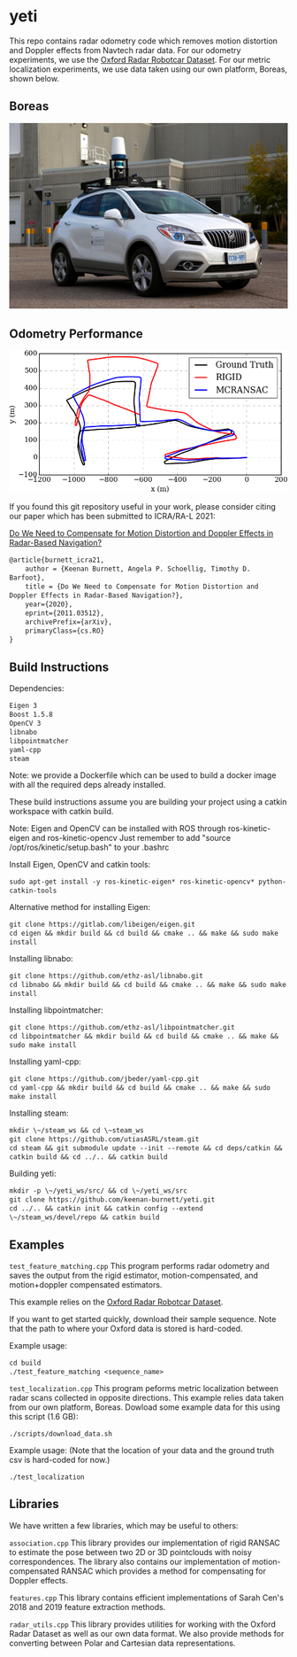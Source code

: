 # yeti

This repo contains radar odometry code which removes motion distortion and Doppler effects from Navtech radar data. For our odometry experiments, we use the [Oxford Radar Robotcar Dataset](https://oxford-robotics-institute.github.io/radar-robotcar-dataset/). For our metric localization experiments, we use data taken using our own platform, Boreas, shown below.

## Boreas
![Boreas](figs/boreas.JPG "Boreas")

## Odometry Performance
![Odom](figs/trajectory.png "Odom")

If you found this git repository useful in your work, please consider citing our paper which has been submitted to ICRA/RA-L 2021:

[Do We Need to Compensate for Motion Distortion and Doppler Effects in Radar-Based Navigation?](https://arxiv.org/abs/2011.03512)

```
@article{burnett_icra21,
    author = {Keenan Burnett, Angela P. Schoellig, Timothy D. Barfoot},
    title = {Do We Need to Compensate for Motion Distortion and Doppler Effects in Radar-Based Navigation?},
    year={2020},
    eprint={2011.03512},
    archivePrefix={arXiv},
    primaryClass={cs.RO}
}
```

## Build Instructions

Dependencies:

```
Eigen 3
Boost 1.5.8
OpenCV 3
libnabo
libpointmatcher
yaml-cpp
steam
```

Note: we provide a Dockerfile which can be used to build a docker image with all the required deps already installed.

These build instructions assume you are building your project using a catkin workspace with catkin build.

Note: Eigen and OpenCV can be installed with ROS through ros-kinetic-eigen and ros-kinetic-opencv
Just remember to add "source /opt/ros/kinetic/setup.bash" to your .bashrc

Install Eigen, OpenCV and catkin tools:
```
sudo apt-get install -y ros-kinetic-eigen* ros-kinetic-opencv* python-catkin-tools
```

Alternative method for installing Eigen:

```
git clone https://gitlab.com/libeigen/eigen.git
cd eigen && mkdir build && cd build && cmake .. && make && sudo make install
```

Installing libnabo:

```
git clone https://github.com/ethz-asl/libnabo.git
cd libnabo && mkdir build && cd build && cmake .. && make && sudo make install
```

Installing libpointmatcher:

```
git clone https://github.com/ethz-asl/libpointmatcher.git
cd libpointmatcher && mkdir build && cd build && cmake .. && make && sudo make install
```

Installing yaml-cpp:

```
git clone https://github.com/jbeder/yaml-cpp.git
cd yaml-cpp && mkdir build && cd build && cmake .. && make && sudo make install
```

Installing steam:

```
mkdir \~/steam_ws && cd \~steam_ws
git clone https://github.com/utiasASRL/steam.git
cd steam && git submodule update --init --remote && cd deps/catkin && catkin build && cd ../.. && catkin build
```

Building yeti:

```
mkdir -p \~/yeti_ws/src/ && cd \~/yeti_ws/src
git clone https://github.com/keenan-burnett/yeti.git
cd ../.. && catkin init && catkin config --extend \~/steam_ws/devel/repo && catkin build
```

## Examples

`test_feature_matching.cpp` This program performs radar odometry and saves the output from the rigid estimator, motion-compensated, and motion+doppler compensated estimators.

This example relies on the [Oxford Radar Robotcar Dataset](https://oxford-robotics-institute.github.io/radar-robotcar-dataset/).

If you want to get started quickly, download their sample sequence. Note that the path to where your Oxford data is stored is hard-coded.

Example usage:
```
cd build
./test_feature_matching <sequence_name>
```

`test_localization.cpp` This program peforms metric localization between radar scans collected in opposite directions. This example relies data taken from our own platform, Boreas. Dowload some example data for this using this script (1.6 GB):

```
./scripts/download_data.sh
```

Example usage: (Note that the location of your data and the ground truth csv is hard-coded for now.)
```
./test_localization
```

## Libraries
We have written a few libraries, which may be useful to others:

`association.cpp` This library provides our implementation of rigid RANSAC to estimate the pose between two 2D or 3D pointclouds with noisy correspondences. The library also contains our implementation of motion-compensated RANSAC which provides a method for compensating for Doppler effects.

`features.cpp` This library contains efficient implementations of Sarah Cen's 2018 and 2019 feature extraction methods.

`radar_utils.cpp` This library provides utilities for working with the Oxford Radar Dataset as well as our own data format. We also provide methods for converting between Polar and Cartesian data representations.
